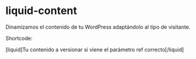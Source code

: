 # liquid-content
Dinamizamos el contenido de tu WordPress adaptándolo al tipo de visitante.

Shortcode:

[liquid]Tu contenido a versionar si viene el parámetro ref correcto[/liquid]
